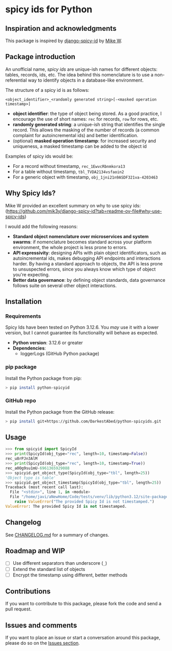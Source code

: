 # spicy ids for Python
## Inspiration and acknowledgments
This package is inspired by [django-spicy-id](https://github.com/mik3y/django-spicy-id) by [Mike W](https://github.com/mik3y).

## Package introduction

An unofficial name, _spicy ids_ are unique-ish names for different objects: tables, records, ids, etc. The idea behind this nomenclature is to use a non-referential way to identify objects in a database-like environment.

The structure of a spicy id is as follows:

```text
<object_identifier>_<randomly generated string>[-<masked operation timestamp>]
```

* **object identifier**: the type of object being stored. As a good practice, I encourage the use of short names: `rec` for records, `row` for rows, etc.
* **randomly generated string**: a unique-ish string that identifies the single record. This allows the masking of the number of records (a common complaint for autoincremental ids) and better identification.
* (optional) **masked operation timestamp**: for increased security and uniqueness, a masked timestamp can be added to the object id

Examples of spicy ids would be:

- For a record without timestamp, `rec_1EwvcRbnmkora13`
- For a table without timestamp, `tbl_TVDA2134vsfaoin2`
- For a generic object with timestamp, `obj_1jni21n9ASDF321va-4203463`

## Why Spicy Ids?

Mike W provided an excellent summary on why to use spicy ids: (https://github.com/mik3y/django-spicy-id?tab=readme-ov-file#why-use-spicy-ids)

I would add the following reasons:
- **Standard object nomenclature over microservices and system swarms**: if nomenclature becomes standard across your platform environment, the whole project is less prone to errors.
- **API expressivity**: designing APIs with plain object identificators, such as autoincremental ids, makes debugging API endpoints and interactions harder. By having a standard approach to objects, the API is less prone to unsuspected errors, since you always know which type of object you're expecting.
- **Better data governance**: by defining object standards, data governance follows suite on several other object interactions.

## Installation
### Requirements
Spicy Ids have been tested on Python 3.12.6. You _may_ use it with a lower version, but I cannot guarantee its functionality will behave as expected.

- **Python version**: 3.12.6 or greater
- **Dependencies**: 
    - loggerLogs (GitHub Python package)

### pip package
Install the Python package from pip:
```bash
> pip install python-spicyid
```

### GitHub repo
Install the Python package from the GitHub release:
```bash
> pip install git+https://github.com/DarkestAbed/python-spicyids.git
```

## Usage

```python
>>> from spicyid import SpicyId
>>> print(SpicyId(obj_type="rec", length=10, timestamp=False))
rec_u8rPJn3AlM
>>> print(SpicyId(obj_type="rec", length=10, timestamp=True))
rec_a0Og9su1mU-6961365929088
>>> spicyid.get_object_type(SpicyId(obj_type="tbl", length=25))
'Object type is table'
>>> spicyid.get_object_timestamp(SpicyId(obj_type="tbl", length=25))
Traceback (most recent call last):
  File "<stdin>", line 1, in <module>
  File "/home/javi/aNewHome/Code/tests/venv/lib/python3.12/site-packages/spicyid/get_object_values.py", line 30, in get_object_timestamp
    raise ValueError("The provided Spicy Id is not timestamped.")
ValueError: The provided Spicy Id is not timestamped.
```

## Changelog
See [CHANGELOG.md](CHANGELOG.md) for a summary of changes.

## Roadmap and WIP
- [ ] Use different separators than underscore (`_`)
- [ ] Extend the standard list of objects
- [ ] Encrypt the timestamp using different, better methods

## Contributions
If you want to contribute to this package, please fork the code and send a pull request.

## Issues and comments
If you want to place an issue or start a conversation around this package, please do so on the [Issues section](https://github.com/DarkestAbed/python-spicyids/issues).
